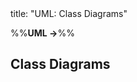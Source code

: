 <frontmatter>
title: "UML: Class Diagrams"
</frontmatter>

<link rel="stylesheet" href="{{baseUrl}}/css/textbook.css">

<div class="website-content" id="all">

%%**UML →**%%

## Class Diagrams

<div id="main">

<include src="./introduction/topicPanel.md" />
<include src="./classes/topicPanel.md" />
<include src="./associations/topicPanel.md" />
<include src="./dependencies/topicPanel.md" />
<include src="./associationsAsAttributes/topicPanel.md" />
<include src="./enumerations/topicPanel.md" />
<include src="./classLevelMembers/topicPanel.md" />
<include src="./associationClasses/topicPanel.md" />
<include src="./composition/topicPanel.md" />
<include src="./aggregation/topicPanel.md" />
<include src="./classInheritance/topicPanel.md" />
<include src="./interfaces/topicPanel.md" />
<include src="./abstractClasses/topicPanel.md" />

</div>

</div>
